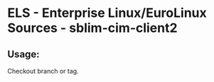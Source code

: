 # ELS - Enterprise Linux/EuroLinux Sources - sblim-cim-client2 
## Usage:
  Checkout branch or tag.
